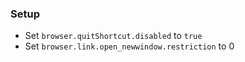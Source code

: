 ### Setup

- Set `browser.quitShortcut.disabled` to `true`
- Set `browser.link.open_newwindow.restriction` to 0
